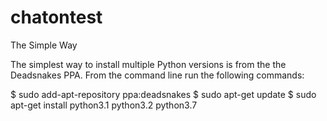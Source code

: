 # chatontest


The Simple Way

The simplest way to install multiple Python versions is from the the Deadsnakes PPA. From the command line run the following commands:

$ sudo add-apt-repository ppa:deadsnakes
$ sudo apt-get update
$ sudo apt-get install python3.1 python3.2 python3.7
